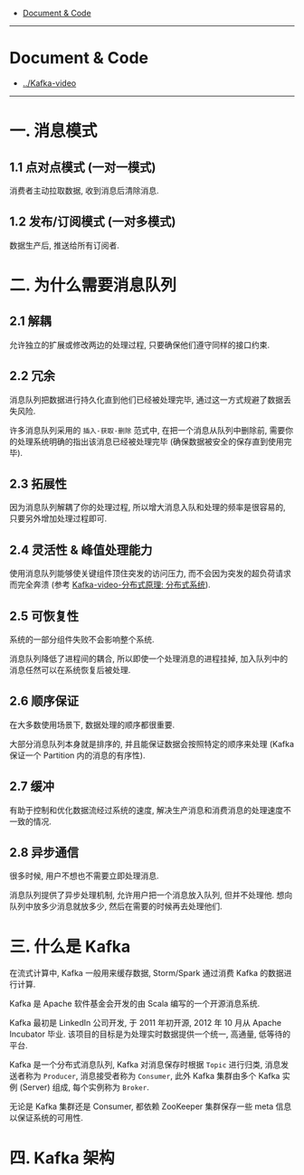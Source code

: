 
- [Document & Code](#document--code)

---

# Document & Code

- [../Kafka-video](https://github.com/zozospider/note/blob/master/stream/Kafka/Kafka-video.md)

---

# 一. 消息模式

## 1.1 点对点模式 (一对一模式)

消费者主动拉取数据, 收到消息后清除消息.

## 1.2 发布/订阅模式 (一对多模式)

数据生产后, 推送给所有订阅者.

# 二. 为什么需要消息队列

## 2.1 解耦

允许独立的扩展或修改两边的处理过程, 只要确保他们遵守同样的接口约束.

## 2.2 冗余

消息队列把数据进行持久化直到他们已经被处理完毕, 通过这一方式规避了数据丢失风险.

许多消息队列采用的 `插入-获取-删除` 范式中, 在把一个消息从队列中删除前, 需要你的处理系统明确的指出该消息已经被处理完毕 (确保数据被安全的保存直到使用完毕).

## 2.3 拓展性

因为消息队列解耦了你的处理过程, 所以增大消息入队和处理的频率是很容易的, 只要另外增加处理过程即可.

## 2.4 灵活性 & 峰值处理能力

使用消息队列能够使关键组件顶住突发的访问压力, 而不会因为突发的超负荷请求而完全奔溃 (参考 [Kafka-video-分布式原理: 分布式系统](https://github.com/zozospider/note/blob/master/stream/Kafka/Kafka-video-%E5%88%86%E5%B8%83%E5%BC%8F%E5%8E%9F%E7%90%86.md#%E4%BA%8C-%E5%88%86%E5%B8%83%E5%BC%8F%E7%B3%BB%E7%BB%9F)).

## 2.5 可恢复性

系统的一部分组件失败不会影响整个系统.

消息队列降低了进程间的耦合, 所以即使一个处理消息的进程挂掉, 加入队列中的消息任然可以在系统恢复后被处理.

## 2.6 顺序保证

在大多数使用场景下, 数据处理的顺序都很重要.

大部分消息队列本身就是排序的, 并且能保证数据会按照特定的顺序来处理 (Kafka 保证一个 Partition 内的消息的有序性).

## 2.7 缓冲

有助于控制和优化数据流经过系统的速度, 解决生产消息和消费消息的处理速度不一致的情况.

## 2.8 异步通信

很多时候, 用户不想也不需要立即处理消息.

消息队列提供了异步处理机制, 允许用户把一个消息放入队列, 但并不处理他. 想向队列中放多少消息就放多少, 然后在需要的时候再去处理他们.

# 三. 什么是 Kafka

在流式计算中, Kafka 一般用来缓存数据, Storm/Spark 通过消费 Kafka 的数据进行计算.

Kafka 是 Apache 软件基金会开发的由 Scala 编写的一个开源消息系统.

Kafka 最初是 LinkedIn 公司开发, 于 2011 年初开源, 2012 年 10 月从 Apache Incubator 毕业. 该项目的目标是为处理实时数据提供一个统一, 高通量, 低等待的平台.

Kafka 是一个分布式消息队列, Kafka 对消息保存时根据 `Topic` 进行归类, 消息发送者称为 `Producer`, 消息接受者称为 `Consumer`, 此外 Kafka 集群由多个 Kafka 实例 (Server) 组成, 每个实例称为 `Broker`.

无论是 Kafka 集群还是 Consumer, 都依赖 ZooKeeper 集群保存一些 meta 信息以保证系统的可用性.

# 四. Kafka 架构


